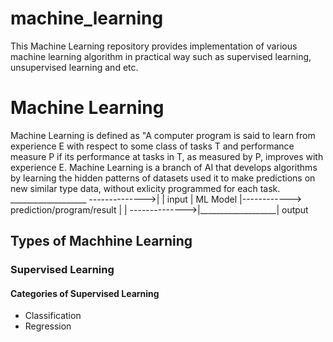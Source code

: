 # machine_learning
 This Machine Learning repository provides implementation of various machine learning algorithm in practical way such as supervised learning, unsupervised learning and etc.

# Machine Learning
Machine Learning is defined as "A computer program is said to learn from experience E with respect to some class of tasks T and performance measure P if its performance at tasks in T, as measured by P, improves with experience E.
Machine Learning is a branch of AI that develops algorithms by learning the hidden patterns of datasets used it to make predictions on new similar type data, without exlicity programmed for each task.
                ___________________
-------------->|                   |
input          | ML Model          |------------> prediction/program/result
               |                   |
-------------->|___________________|
output

## Types of Machhine Learning
### Supervised Learning
#### Categories of Supervised Learning
- Classification
- Regression
